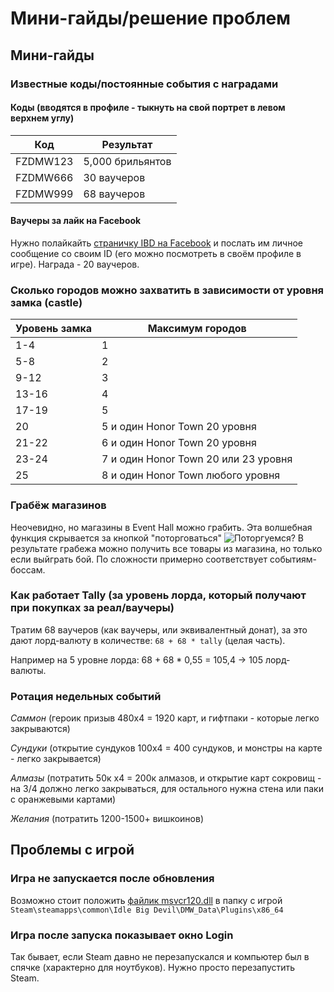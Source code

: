 # Мини-гайды/решение проблем
## Мини-гайды
### Известные коды/постоянные события с наградами
#### Коды (вводятся в профиле - тыкнуть на свой портрет в левом верхнем углу)
Код | Результат
-- | --
FZDMW123 | 5,000 брильянтов
FZDMW666 | 30 ваучеров
FZDMW999 | 68 ваучеров

#### Ваучеры за лайк на Facebook
Нужно полайкайть [страничку IBD на Facebook](https://www.facebook.com/IdleBigDevil) и послать им личное
сообщение со своим ID (его можно посмотреть в своём профиле в игре). Награда - 20 ваучеров.

### Сколько городов можно захватить в зависимости от уровня замка (castle)
Уровень замка|Максимум городов
-- | --
1-4|1
5-8|2
9-12|3
13-16|4
17-19|5
20|5 и один Honor Town 20 уровня
21-22|6 и один Honor Town 20 уровня
23-24|7 и один Honor Town 20 или 23 уровня
25|8 и один Honor Town любого уровня

### Грабёж магазинов
Неочевидно, но магазины в Event Hall можно грабить. Эта волшебная функция скрывается за кнопкой "поторговаться"
![Поторгуемся?](https://cdn.discordapp.com/attachments/787364072442167297/788710606646673408/unknown.png)
В результате грабежа можно получить все товары из магазина, но только если выйграть бой. По сложности примерно соответствует событиям-боссам.

### Как работает Tally (за уровень лорда, который получают при покупках за реал/ваучеры)
Тратим 68 ваучеров (как ваучеры, или эквивалентный донат), за это дают лорд-валюту в количестве: `68 + 68 * tally` (целая часть).

Например на 5 уровне лорда: 68 + 68 * 0,55 = 105,4 -> 105 лорд-валюты.

### Ротация недельных событий
_Саммон_ (героик призыв 480х4 = 1920 карт, и гифтпаки - которые легко закрываются)

_Сундуки_ (открытие сундуков 100х4 = 400 сундуков, и монстры на карте - легко закрывается)

_Алмазы_ (потратить 50к х4 = 200к алмазов, и открытие карт сокровищ - на 3/4 должно легко закрываться, для остального нужна стена или паки с оранжевыми картами)

_Желания_ (потратить 1200-1500+ вишкоинов)

## Проблемы с игрой
### Игра не запускается после обновления
Возможно стоит положить [файлик msvcr120.dll](https://cdn.discordapp.com/attachments/787364072442167297/787405716503003186/msvcr120.dll) в папку с игрой `Steam\steamapps\common\Idle Big Devil\DMW_Data\Plugins\x86_64`

### Игра после запуска показывает окно Login
Так бывает, если Steam давно не перезапускался и компьютер был в спячке (характерно для ноутбуков). Нужно просто перезапустить Steam.
